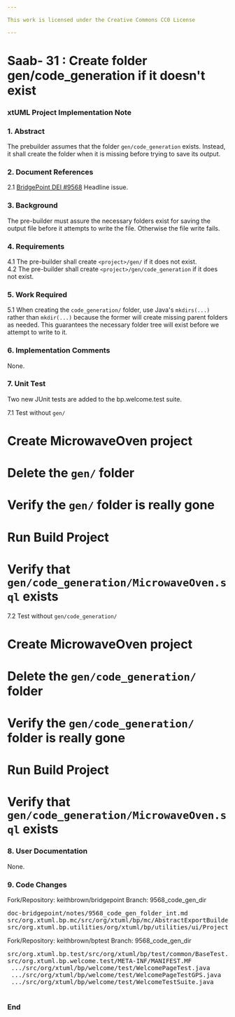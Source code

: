 ```yaml
---

This work is licensed under the Creative Commons CC0 License

---
```


# Saab- 31 : Create folder gen/code_generation if it doesn't exist
### xtUML Project Implementation Note


### 1. Abstract

The prebuilder assumes that the folder ```gen/code_generation``` exists. Instead, it 
shall create the folder when it is missing before trying to save its output.

### 2. Document References

<a id="2.1"></a>2.1 [BridgePoint DEI #9568](https://support.onefact.net/issues/9568) Headline issue.    

### 3. Background

The pre-builder must assure the necessary folders exist for saving the output file
before it attempts to write the file.  Otherwise the file write fails.  

### 4. Requirements

4.1 The pre-builder shall create ```<project>/gen/``` if it does not exist.    
4.2 The pre-builder shall create ```<project>/gen/code_generation``` if it does not exist.    

### 5. Work Required

5.1 When creating the ```code_generation/``` folder, use Java's ```mkdirs(...)``` rather
  than ```mkdir(...)``` because the former will create missing parent folders as needed. This
  guarantees the necessary folder tree will exist before we attempt to write to it.  

### 6. Implementation Comments

None.  

### 7. Unit Test

Two new JUnit tests are added to the bp.welcome.test suite.

7.1 Test without ```gen/```
  # Create MicrowaveOven project
  # Delete the ```gen/``` folder
  # Verify the ```gen/``` folder is really gone
  # Run Build Project
  # Verify that ```gen/code_generation/MicrowaveOven.sql``` exists  

7.2 Test without ```gen/code_generation/```
  # Create MicrowaveOven project
  # Delete the ```gen/code_generation/``` folder
  # Verify the ```gen/code_generation/``` folder is really gone
  # Run Build Project
  # Verify that ```gen/code_generation/MicrowaveOven.sql``` exists  

### 8. User Documentation

None.  

### 9. Code Changes

Fork/Repository: keithbrown/bridgepoint
Branch: 9568_code_gen_dir 

<pre>
doc-bridgepoint/notes/9568_code_gen_folder_int.md
src/org.xtuml.bp.mc/src/org/xtuml/bp/mc/AbstractExportBuilder.java
src/org.xtuml.bp.utilities/org/xtuml/bp/utilities/ui/ProjectUtilities.java 
</pre>

Fork/Repository: keithbrown/bptest
Branch: 9568_code_gen_dir 

<pre>
src/org.xtuml.bp.test/src/org/xtuml/bp/test/common/BaseTest.java   |  12 ++-
src/org.xtuml.bp.welcome.test/META-INF/MANIFEST.MF                 |   3 +-
 .../src/org/xtuml/bp/welcome/test/WelcomePageTest.java             | 126 ++++++++++++++++++++++++------
 .../src/org/xtuml/bp/welcome/test/WelcomePageTestGPS.java          |  13 ++-
 .../src/org/xtuml/bp/welcome/test/WelcomeTestSuite.java            |  22 +-----

</pre>

### End

